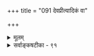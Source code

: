 +++
title = "091 देवप्रीत्यादिकं वा"

+++
<details><summary>मूलम्</summary>

देवप्रीत्यादिकं वा विदितमिह विधिप्रत्ययस्यास्तु वाच्यं नात्रान्योन्याश्रयो न श्रुतपरिहरणं नापि कॢप्तिर्गरिष्ठा ।  
प्राधान्यं स्याच्च किञ्चिन्नृपभजननयात् सिद्धमेतच्च शास्त्रैरित्थं त्वर्थाविरोधेऽप्यतिगरिमभयान्नेष्यते शब्दशक्तिः ॥ ९१ ॥
</details>

<details><summary>सर्वाङ्कषटीका - ९१</summary>

एवं माऽस्तु वृथा चर्चा, घट्टकुट्ट्यां प्रभातमनिवार्यमित्याह - देवेत्यादि । अन्ततः **विदितम्** = 'स एवैनं भूतिं गमयति' इत्यादौ विदितम् देवप्रीत्यादिकं वा **विधिप्रत्ययस्य** = लिङ्गादेः वाच्यम् अस्तु, 

● 



452. 

772 

प्राधान्यं स्याच्च किञ्चित् नृपभजननयात्; सिद्धमेतच्च शास्त्रैः 

इत्थं त्वर्थाविरोधेऽप्यतिगरिमभयान्नेष्यते शब्दशक्तिः ॥91॥ 

[ शाब्दभावनाया लिडर्थत्वासंभवः ] स्वव्यापारं विशेष्ये स्वयमभिदधते नैव शब्दाः कदाचित् 

श्रुत्वा लिव्यापृतिं वा कुत इह यतनं स्वोपयोगाद्यबोधे । तस्मात्, आस्माकतत्तद्यतनकृत् अभिधा स्वस्य वाच्या लिङादेः 

T 

इत्युक्तिं बह्ववद्याममनिषत बुधास्त्रस्तरीमात्ररूपम् ॥92॥ 

अप्रसिद्धकल्पनापेक्षया एतदेव वरम्, तत्र तत्र विदितत्वादिति ' विदित' पदेन सूच्यते । आदिपदेन निषेध - स्थलीयदेवताकोपो ग्राह्यः । एतत्पक्षे नोक्तदोषाणामवकाश इति प्रदर्शयति- **अत्र** = एतत्पक्षे अन्योन्याश्रयो न, अन्येन विदितत्वात् । अत एव - **श्रुतपरिहरणम्** = श्रुतस्य अर्थस्य परित्यागोऽपि न । अत एव **गरिष्ठा** = गौरवग्रस्ता क्लृप्तिरपि कल्पनमपि नास्ति । किञ्च भवदभिमतम् प्राधान्यं च किञ्चित् **नृपभजननयात्** = राजसेवान्यायेन स्यात् । वस्तुतः फलस्यैव प्राधान्यात् 'किञ्चित्' इति । द्वारभूतस्य द्वितीयमेव स्थानम् । एतच्च **शास्त्रैः** = 'तस्मिन् प्रसन्ने किमिहास्त्यलभ्यम्' इत्यादिभिः सिद्धम् । तर्ह्ययमेव वा सिद्धान्त इति शङ्कायामाह - **इत्थम्** = उक्तरीत्या **अर्थाविरोधेऽपि** = अर्थविरोधाभावेऽपि **अतिगरिमभयात्** = सामान्यजनैः ज्ञातुमत्यन्ताशक्यत्वेन गौरवभयादेव **शब्दशक्तिः** = लिङादेः देवताप्रीत्यादौ शक्तिस्तु **नेष्यते** = नाङ्गीक्रियते सिद्धान्ते । सिद्धान्तस्तु समनन्तरं ( 94-95) कथ्यते ॥ ९१ ॥
</details>
